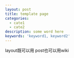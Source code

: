 ```yaml
---
layout: post
title: template page
categories:
  - cate1
  - cate2
description: some word here
keywords: 'keyword1, keyword2'
---
```


layout既可以用 post也可以用wiki








